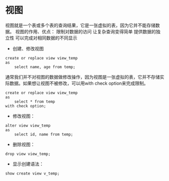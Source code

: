 
# 视图


视图就是一个表或多个表的查询结果，它是一张虚拟的表，因为它并不能存储数据。
视图的作用、优点：
限制对数据的访问
让复杂查询变得简单
提供数据的独立性
可以完成对相同数据的不同显示
    
- 创建、修改视图
```
create or replace view view_temp
as
    select name, age from temp;
```

通常我们并不对视图的数据做修改操作，因为视图是一张虚拟的表，它并不存储实际数据。如果想让视图不被修改，可以用with check option来完成限制。

```
create or replace view view_temp
as
    select * from temp
with check option;
```

- 修改视图：
```
alter view view_temp
as
    select id, name from temp;
```

- 删除视图：
```
drop view view_temp;
```

- 显示创建语法：
```
show create view v_temp;
```






































